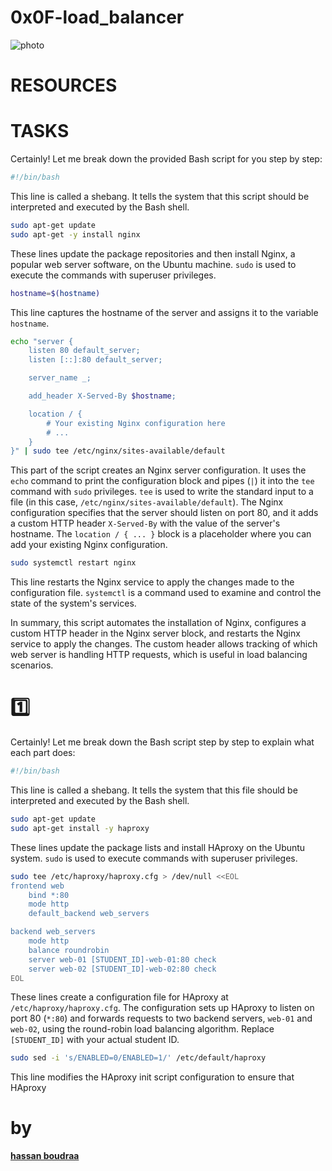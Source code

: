 #                               0x0F-load_balancer

![photo](https://s3.amazonaws.com/intranet-projects-files/holbertonschool-sysadmin_devops/275/qfdked8.png)

# RESOURCES


# TASKS 
Certainly! Let me break down the provided Bash script for you step by step:

```bash
#!/bin/bash
```

This line is called a shebang. It tells the system that this script should be interpreted and executed by the Bash shell.

```bash
sudo apt-get update
sudo apt-get -y install nginx
```

These lines update the package repositories and then install Nginx, a popular web server software, on the Ubuntu machine. `sudo` is used to execute the commands with superuser privileges.

```bash
hostname=$(hostname)
```

This line captures the hostname of the server and assigns it to the variable `hostname`.

```bash
echo "server {
    listen 80 default_server;
    listen [::]:80 default_server;

    server_name _;

    add_header X-Served-By $hostname;

    location / {
        # Your existing Nginx configuration here
        # ...
    }
}" | sudo tee /etc/nginx/sites-available/default
```

This part of the script creates an Nginx server configuration. It uses the `echo` command to print the configuration block and pipes (`|`) it into the `tee` command with `sudo` privileges. `tee` is used to write the standard input to a file (in this case, `/etc/nginx/sites-available/default`). The Nginx configuration specifies that the server should listen on port 80, and it adds a custom HTTP header `X-Served-By` with the value of the server's hostname. The `location / { ... }` block is a placeholder where you can add your existing Nginx configuration.

```bash
sudo systemctl restart nginx
```

This line restarts the Nginx service to apply the changes made to the configuration file. `systemctl` is a command used to examine and control the state of the system's services.

In summary, this script automates the installation of Nginx, configures a custom HTTP header in the Nginx server block, and restarts the Nginx service to apply the changes. The custom header allows tracking of which web server is handling HTTP requests, which is useful in load balancing scenarios.

# 1️⃣
Certainly! Let me break down the Bash script step by step to explain what each part does:

```bash
#!/bin/bash
```

This line is called a shebang. It tells the system that this file should be interpreted and executed by the Bash shell.

```bash
sudo apt-get update
sudo apt-get install -y haproxy
```

These lines update the package lists and install HAproxy on the Ubuntu system. `sudo` is used to execute commands with superuser privileges.

```bash
sudo tee /etc/haproxy/haproxy.cfg > /dev/null <<EOL
frontend web
    bind *:80
    mode http
    default_backend web_servers

backend web_servers
    mode http
    balance roundrobin
    server web-01 [STUDENT_ID]-web-01:80 check
    server web-02 [STUDENT_ID]-web-02:80 check
EOL
```

These lines create a configuration file for HAproxy at `/etc/haproxy/haproxy.cfg`. The configuration sets up HAproxy to listen on port 80 (`*:80`) and forwards requests to two backend servers, `web-01` and `web-02`, using the round-robin load balancing algorithm. Replace `[STUDENT_ID]` with your actual student ID.

```bash
sudo sed -i 's/ENABLED=0/ENABLED=1/' /etc/default/haproxy
```

This line modifies the HAproxy init script configuration to ensure that HAproxy
# by
  [ **hassan boudraa**](https://github.com/GENESESHB)
